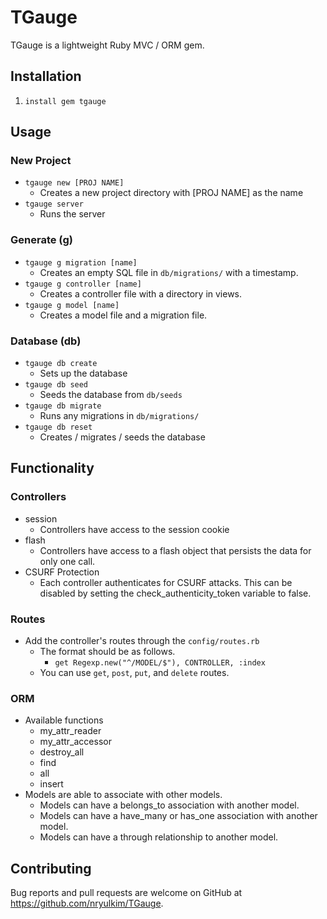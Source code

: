 # TGauge

TGauge is a lightweight Ruby MVC / ORM gem.

## Installation

1. `install gem tgauge`

## Usage

### New Project
- `tgauge new [PROJ NAME]`
  - Creates a new project directory with [PROJ NAME] as the name
- `tgauge server`
  - Runs the server

### Generate (g)
- `tgauge g migration [name]`
  - Creates an empty SQL file in `db/migrations/` with a timestamp.
- `tgauge g controller [name]`
  - Creates a controller file with a directory in views.
- `tgauge g model [name]`
  - Creates a model file and a migration file.

### Database (db)
- `tgauge db create`
  - Sets up the database
- `tgauge db seed`
  - Seeds the database from `db/seeds`
- `tgauge db migrate`
  - Runs any migrations in `db/migrations/`
- `tgauge db reset`
  - Creates / migrates / seeds the database

## Functionality
### Controllers
- session
  - Controllers have access to the session cookie
- flash
  - Controllers have access to a flash object that persists the data for only one call.
- CSURF Protection
  - Each controller authenticates for CSURF attacks. This can be disabled by setting the check_authenticity_token variable to false.

### Routes
- Add the controller's routes through the `config/routes.rb`
  - The format should be as follows.
    - `get Regexp.new("^/MODEL/$"), CONTROLLER, :index`
  - You can use `get`, `post`, `put`, and `delete` routes.

### ORM
- Available functions
  - my_attr_reader
  - my_attr_accessor
  - destroy_all
  - find
  - all
  - insert
- Models are able to associate with other models.
  - Models can have a belongs_to association with another model.
  - Models can have a have_many or has_one association with another model.
  - Models can have a through relationship to another model.

## Contributing

Bug reports and pull requests are welcome on GitHub at https://github.com/nryulkim/TGauge.
